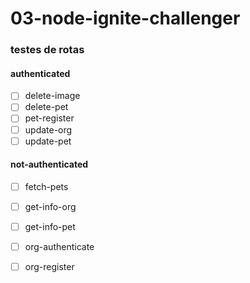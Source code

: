# 03-node-ignite-challenger

### testes de rotas

#### authenticated
- [ ] delete-image
- [ ] delete-pet
- [ ] pet-register
- [ ] update-org
- [ ] update-pet

#### not-authenticated
- [ ] fetch-pets
- [ ] get-info-org
- [ ] get-info-pet
- [ ] org-authenticate
- [ ] org-register
  